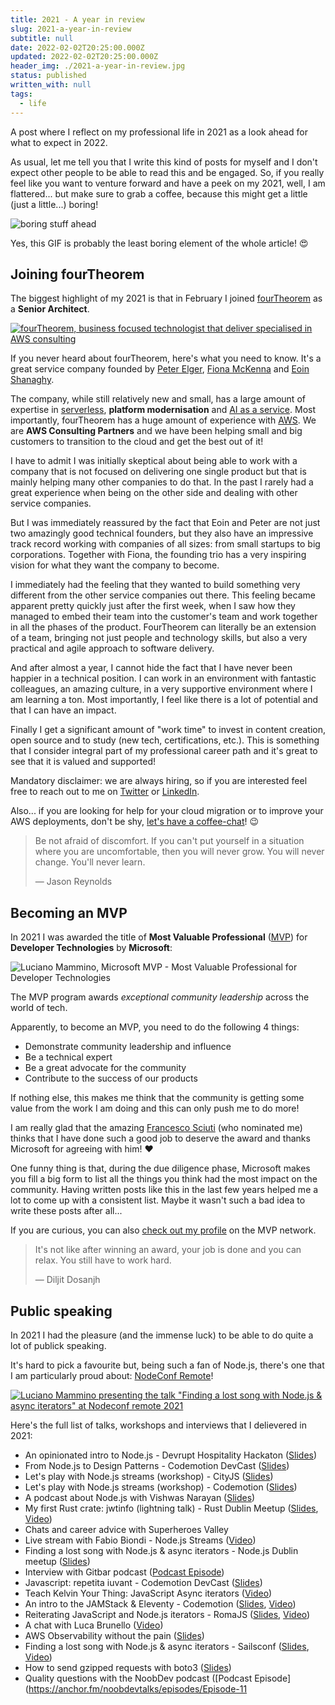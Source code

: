 ```yaml
---
title: 2021 - A year in review
slug: 2021-a-year-in-review
subtitle: null
date: 2022-02-02T20:25:00.000Z
updated: 2022-02-02T20:25:00.000Z
header_img: ./2021-a-year-in-review.jpg
status: published
written_with: null
tags:
  - life
---
```


A post where I reflect on my professional life in 2021 as a look ahead for what to expect in 2022.

As usual, let me tell you that I write this kind of posts for myself and I don't expect other people to be able to read this and be engaged. So, if you really feel like you want to venture forward and have a peek on my 2021, well, I am flattered... but make sure to grab a coffee, because this might get a little (just a little...) boring!

![boring stuff ahead](./boring-yawn-baby.gif)

Yes, this GIF is probably the least boring element of the whole article! 😍


## Joining fourTheorem

The biggest highlight of my 2021 is that in February I joined [fourTheorem](https://www.fourtheorem.com/) as a **Senior Architect**.

[![fourTheorem, business focused technologist that deliver specialised in AWS consulting](./fourtheorem-aws-consultants.png)](https://www.fourtheorem.com/)

If you never heard about fourTheorem, here's what you need to know. It's a great service company founded by [Peter Elger](https://www.linkedin.com/in/peterelger), [Fiona McKenna](https://www.linkedin.com/in/fiona-mc-kenna-174172a2) and [Eoin Shanaghy](https://www.linkedin.com/in/eoins).

The company, while still relatively new and small, has a large amount of expertise in [serverless](/tag/serverless), **platform modernisation** and [AI as a service](https://www.manning.com/books/ai-as-a-service). Most importantly, fourTheorem has a huge amount of experience with [AWS](/tag/aws). We are **AWS Consulting Partners** and we have been helping small and big customers to transition to the cloud and get the best out of it!

I have to admit I was initially skeptical about being able to work with a company that is not focused on delivering one single product but that is mainly helping many other companies to do that. In the past I rarely had a great experience when being on the other side and dealing with other service companies.

But I was immediately reassured by the fact that Eoin and Peter are not just two amazingly good technical founders, but they also have an impressive track record working with companies of all sizes: from small startups to big corporations. Together with Fiona, the founding trio has a very inspiring vision for what they want the company to become.

I immediately had the feeling that they wanted to build something very different from the other service companies out there. This feeling became apparent pretty quickly just after the first week, when I saw how they managed to embed their team into the customer's team and work together in all the phases of the product. FourTheorem can literally be an extension of a team, bringing not just people and technology skills, but also a very practical and agile approach to software delivery.

And after almost a year, I cannot hide the fact that I have never been happier in a technical position. I can work in an environment with fantastic colleagues, an amazing culture, in a very supportive environment where I am learning a ton. Most importantly, I feel like there is a lot of potential and that I can have an impact.

Finally I get a significant amount of "work time" to invest in content creation, open source and to study (new tech, certifications, etc.). This is something that I consider integral part of my professional career path and it's great to see that it is valued and supported!

Mandatory disclaimer: we are always hiring, so if you are interested feel free to reach out to me on [Twitter](https://twitter.com/loige) or [LinkedIn](https://www.linkedin.com/in/lucianomammino/).

Also... if you are looking for help for your cloud migration or to improve your AWS deployments, don't be shy, [let's have a coffee-chat](https://www.fourtheorem.com/contact)! 😉


> Be not afraid of discomfort. If you can't put yourself in a situation where you are uncomfortable, then you will never grow. You will never change. You'll never learn.
> 
> — Jason Reynolds


## Becoming an MVP

In 2021 I was awarded the title of **Most Valuable Professional** ([MVP](https://mvp.microsoft.com/en-us/)) for **Developer Technologies** by **Microsoft**:

![Luciano Mammino, Microsoft MVP - Most Valuable Professional for Developer Technologies](./luciano-mammino-mvp-microsoft-most-valuable-professional.jpg)

The MVP program awards _exceptional community leadership_ across the world of tech.

Apparently, to become an MVP, you need to do the following 4 things:

  - Demonstrate community leadership and influence
  - Be a technical expert
  - Be a great advocate for the community
  - Contribute to the success of our products

If nothing else, this makes me think that the community is getting some value from the work I am doing and this can only push me to do more!

I am really glad that the amazing [Francesco Sciuti](https://www.linkedin.com/in/francescosciuti) (who nominated me) thinks that I have done such a good job to deserve the award and thanks Microsoft for agreeing with him! ❤️

One funny thing is that, during the due diligence phase, Microsoft makes you fill a big form to list all the things you think had the most impact on the community. Having written posts like this in the last few years helped me a lot to come up with a consistent list. Maybe it wasn't such a bad idea to write these posts after all...

If you are curious, you can also [check out my profile](https://mvp.microsoft.com/en-us/PublicProfile/5004232?fullName=Luciano%20Mammino) on the MVP network.


> It's not like after winning an award, your job is done and you can relax. You still have to work hard.
> 
> — Diljit Dosanjh


## Public speaking

In 2021 I had the pleasure (and the immense luck) to be able to do quite a lot of publick speaking.

It's hard to pick a favourite but, being such a fan of Node.js, there's one that I am particularly proud about: [NodeConf Remote](https://www.nodeconfremote.com/)!

[![Luciano Mammino presenting the talk "Finding a lost song with Node.js & async iterators" at Nodeconf remote 2021](./luciano-mammino-speaking-at-nodeconf-eu-2021-nodejs.jpg)](https://www.youtube.com/watch?v=uTzBHPpMEhA)

Here's the full list of talks, workshops and interviews that I delievered in 2021:

  - An opinionated intro to Node.js - Devrupt Hospitality Hackaton ([Slides](https://loige.link/devrupt-node))
  - From Node.js to Design Patterns - Codemotion DevCast ([Slides](https://loige.link/devrupt-node))
  - Let's play with Node.js streams (workshop) - CityJS ([Slides](https://loige.link/streams-city))
  - Let's play with Node.js streams (workshop) - Codemotion ([Slides](https://loige.link/streams-cm))
  - A podcast about Node.js with Vishwas Narayan ([Slides](https://www.youtube.com/watch?v=Wmu53Xos7Ug))
  - My first Rust crate: jwtinfo (lightning talk) - Rust Dublin Meetup ([Slides](https://loige.link/rust-jwt), [Video](https://youtu.be/FuqLMqGcEE4))
  - Chats and career advice with Superheroes Valley
  - Live stream with Fabio Biondi - Node.js Streams ([Video](https://www.youtube.com/watch?v=hOHTQgOtg3w))
  - Finding a lost song with Node.js & async iterators - Node.js Dublin meetup ([Slides](https://loige.link/async-it))
  - Interview with Gitbar podcast ([Podcast Episode](https://www.gitbar.it/episodes/ep-73-js-con-luciano-mammino_2))
  - Javascript: repetita iuvant - Codemotion DevCast ([Slides](https://loige.link/devcast2))
  - Teach Kelvin Your Thing: JavaScript Async iterators ([Video](https://www.youtube.com/watch?v=l2CA9FtW1Pw))
  - An intro to the JAMStack & Eleventy - Codemotion ([Slides](https://loige.link/11ty-jam), [Video](https://talks.codemotion.com/an-intro-to-the-jamstack--eleventy))
  - Reiterating JavaScript and Node.js iterators - RomaJS ([Slides](https://loige.link/iter), [Video](https://www.youtube.com/watch?v=2jzN7Ns5jeQ))
  - A chat with Luca Brunello ([Video](https://www.youtube.com/watch?v=-M6zWYVwuz4))
  - AWS Observability without the pain ([Slides](https://fth.link/o11y-no-pain))
  - Finding a lost song with Node.js & async iterators - Sailsconf ([Slides](https://loige.link/iter-sails), [Video](https://www.youtube.com/watch?v=yott9nYsEZ8))
  - How to send gzipped requests with boto3 ([Slides](https://loige.link/gzip-boto3))
  - Quality questions with the NoobDev podcast ([Podcast Episode](https://anchor.fm/noobdevtalks/episodes/Episode-11